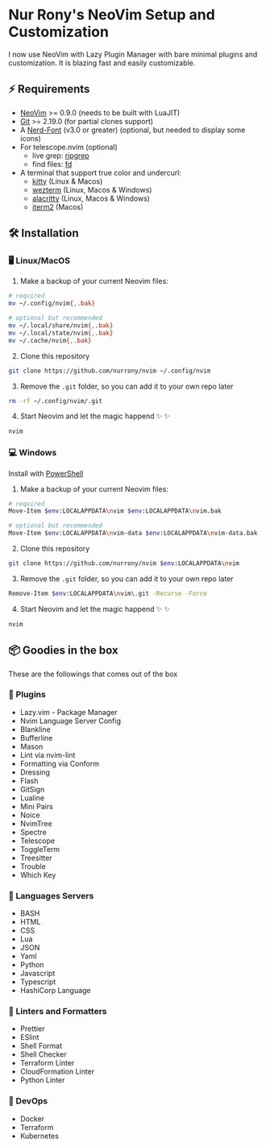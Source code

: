 # Nur Rony's NeoVim Setup and Customization

I now use NeoVim with Lazy Plugin Manager with bare minimal plugins and customization. It is blazing fast and easily customizable.

## ⚡️ Requirements
  - [NeoVim](https://neovim.io/) >= 0.9.0 (needs to be built with LuaJIT)
  - [Git](https://git-scm.com/) >= 2.19.0 (for partial clones support)
  - A [Nerd-Font](https://www.nerdfonts.com/) (v3.0 or greater) (optional, but needed to display some icons)
  - For telescope.nvim (optional)
     - live grep: [ripgrep](https://github.com/BurntSushi/ripgrep)
     - find files: [fd](https://github.com/sharkdp/fd)
  - A terminal that support true color and undercurl:
      - [kitty](https://github.com/kovidgoyal/kitty) (Linux & Macos)
      - [wezterm](https://github.com/wez/wezterm) (Linux, Macos & Windows)
      - [alacritty](https://github.com/alacritty/alacritty) (Linux, Macos & Windows)
      - [iterm2](https://iterm2.com/) (Macos)

## 🛠️ Installation

### 🖥 Linux/MacOS
1. Make a backup of your current Neovim files:

  ```bash
  # required
  mv ~/.config/nvim{,.bak}

  # optional but recommended
  mv ~/.local/share/nvim{,.bak}
  mv ~/.local/state/nvim{,.bak}
  mv ~/.cache/nvim{,.bak}
  ```

2. Clone this repository

```sh
git clone https://github.com/nurrony/nvim ~/.config/nvim
```
3. Remove the `.git` folder, so you can add it to your own repo later 

```sh
rm -rf ~/.config/nvim/.git
  ```

4. Start Neovim and let the magic happend :sparkles: :sparkles:

```sh
nvim
```

### 💻 Windows

Install with [PowerShell](https://github.com/PowerShell/PowerShell)

1. Make a backup of your current Neovim files:

```sh
# required
Move-Item $env:LOCALAPPDATA\nvim $env:LOCALAPPDATA\nvim.bak

# optional but recommended
Move-Item $env:LOCALAPPDATA\nvim-data $env:LOCALAPPDATA\nvim-data.bak
```

2. Clone this repository

```sh
git clone https://github.com/nurrony/nvim $env:LOCALAPPDATA\nvim
```
3. Remove the `.git` folder, so you can add it to your own repo later 

```sh
Remove-Item $env:LOCALAPPDATA\nvim\.git -Recurse -Force
  ```

4. Start Neovim and let the magic happend :sparkles: :sparkles:

```sh
nvim
```

## 📦 Goodies in the box

These are the followings that comes out of the box

### 🔌 Plugins
  - Lazy.vim - Package Manager
  - Nvim Language Server Config
  - Blankline
  - Bufferline
  - Mason
  - Lint via nvim-lint
  - Formatting via Conform
  - Dressing
  - Flash
  - GitSign
  - Lualine
  - Mini Pairs
  - Noice
  - NvimTree
  - Spectre
  - Telescope
  - ToggleTerm
  - Treesitter
  - Trouble
  - Which Key

### 🔖 Languages Servers

  - BASH
  - HTML
  - CSS
  - Lua
  - JSON
  - Yaml
  - Python
  - Javascript
  - Typescript
  - HashiCorp Language

### 🔧 Linters and Formatters
  - Prettier
  - ESlint
  - Shell Format
  - Shell Checker
  - Terraform Linter
  - CloudFormation Linter
  - Python Linter

### 🚧 DevOps
  - Docker
  - Terraform
  - Kubernetes
